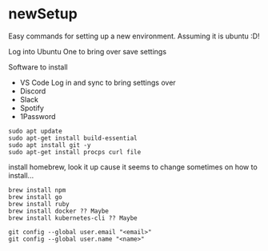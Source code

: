 # newSetup

Easy commands for setting up a new environment. Assuming it is ubuntu :D!

Log into Ubuntu One to bring over save settings

Software to install
- VS Code
    Log in and sync to bring settings over
- Discord
- Slack
- Spotify
- 1Password


```
sudo apt update
sudo apt-get install build-essential
sudo apt install git -y
sudo apt-get install procps curl file
```

install homebrew, look it up cause it seems to change sometimes on how to install...

```
brew install npm
brew install go
brew install ruby
brew install docker ?? Maybe
brew install kubernetes-cli ?? Maybe

git config --global user.email "<email>"
git config --global user.name "<name>"

```